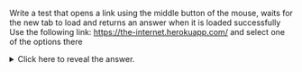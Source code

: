 Write a test that opens a link using the middle button of the mouse, waits for the new tab to load and returns an answer when it is loaded successfully
Use the following link:
https://the-internet.herokuapp.com/
and select one of the options there

  
<details><summary>  
Click here to reveal the answer.  
</summary>

 
```Playwright 
    test('spot check', async () => {
        const context = await browser.newContext()
        const page = await context.newPage()
        await page.goto('https://the-internet.herokuapp.com/')
        const promisePage = context.waitForEvent('page')
        const brokenImagesButton = page.locator("//a[text()='Broken Images']")
        await brokenImagesButton.click({ button: "middle" })
        const test = await promisePage
        const title = await test.locator('//h3').innerText()
        expect(title).toBe('Broken Images')
    })
```
</details>